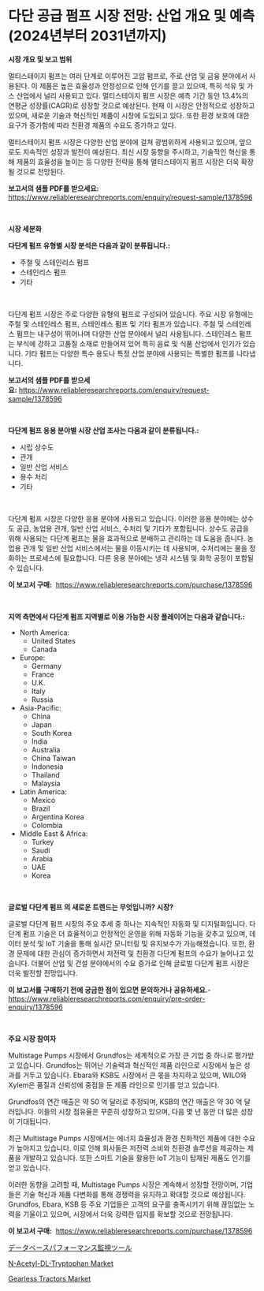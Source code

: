 <p><h1>다단 공급 펌프 시장 전망: 산업 개요 및 예측 (2024년부터 2031년까지)</h1></p><p><strong>시장 개요 및 보고 범위</strong></p>
<p><p>멀티스테이지 펌프는 여러 단계로 이루어진 고압 펌프로, 주로 산업 및 금융 분야에서 사용된다. 이 제품은 높은 효율성과 안정성으로 인해 인기를 끌고 있으며, 특히 석유 및 가스 산업에서 널리 사용되고 있다. 멀티스테이지 펌프 시장은 예측 기간 동안 13.4%의 연평균 성장률(CAGR)로 성장할 것으로 예상된다. 현재 이 시장은 안정적으로 성장하고 있으며, 새로운 기술과 혁신적인 제품이 시장에 도입되고 있다. 또한 환경 보호에 대한 요구가 증가함에 따라 친환경 제품의 수요도 증가하고 있다.</p><p>멀티스테이지 펌프 시장은 다양한 산업 분야에 걸쳐 광범위하게 사용되고 있으며, 앞으로도 지속적인 성장과 발전이 예상된다. 최신 시장 동향을 주시하고, 기술적인 혁신을 통해 제품의 효율성을 높이는 등 다양한 전략을 통해 멀티스테이지 펌프 시장은 더욱 확장될 것으로 전망된다.</p></p>
<p><strong>보고서의 샘플 PDF를 받으세요:</strong> <a href="https://www.reliableresearchreports.com/enquiry/request-sample/1378596">https://www.reliableresearchreports.com/enquiry/request-sample/1378596</a></p>
<p>&nbsp;</p>
<p><strong>시장 세분화</strong></p>
<p><strong>다단계 펌프 유형별 시장 분석은 다음과 같이 분류됩니다.:</strong></p>
<p><ul><li>주철 및 스테인리스 펌프</li><li>스테인리스 펌프</li><li>기타</li></ul></p>
<p>&nbsp;</p>
<p><p>다단계 펌프 시장은 주로 다양한 유형의 펌프로 구성되어 있습니다. 주요 시장 유형에는 주철 및 스테인레스 펌프, 스테인레스 펌프 및 기타 펌프가 있습니다. 주철 및 스테인레스 펌프는 내구성이 뛰어나며 다양한 산업 분야에서 널리 사용됩니다. 스테인레스 펌프는 부식에 강하고 고품질 소재로 만들어져 있어 특히 음료 및 식품 산업에서 인기가 있습니다. 기타 펌프는 다양한 특수 용도나 특정 산업 분야에 사용되는 특별한 펌프를 나타냅니다.</p></p>
<p><strong>보고서의 샘플 PDF를 받으세요:</strong>&nbsp;<a href="https://www.reliableresearchreports.com/enquiry/request-sample/1378596">https://www.reliableresearchreports.com/enquiry/request-sample/1378596</a></p>
<p>&nbsp;</p>
<p><strong> 다단계 펌프 응용 분야별 시장 산업 조사는 다음과 같이 분류됩니다.:</strong></p>
<p><ul><li>시립 상수도</li><li>관개</li><li>일반 산업 서비스</li><li>용수 처리</li><li>기타</li></ul></p>
<p>&nbsp;</p>
<p><p>다단계 펌프 시장은 다양한 응용 분야에 사용되고 있습니다. 이러한 응용 분야에는 상수도 공급, 농업용 관개, 일반 산업 서비스, 수처리 및 기타가 포함됩니다. 상수도 공급을 위해 사용되는 다단계 펌프는 물을 효과적으로 분배하고 관리하는 데 도움을 줍니다. 농업용 관개 및 일반 산업 서비스에서는 물을 이동시키는 데 사용되며, 수처리에는 물을 정화하는 프로세스에 필요합니다. 다른 응용 분야에는 냉각 시스템 및 화학 공정이 포함될 수 있습니다.</p></p>
<p><strong>이 보고서 구매:</strong>&nbsp; <a href="https://www.reliableresearchreports.com/purchase/1378596">https://www.reliableresearchreports.com/purchase/1378596</a></p>
<p>&nbsp;</p>
<p><strong>지역 측면에서 다단계 펌프 지역별로 이용 가능한 시장 플레이어는 다음과 같습니다.:</strong></p>
<p><ul>
    <li>
        North America:
        <ul>
            <li>United States</li>
            <li>Canada</li>
        </ul>
    </li>
    <li>
        Europe:
        <ul>
            <li>Germany</li>
            <li>France</li>
            <li>U.K.</li>
            <li>Italy</li>
            <li>Russia</li>
        </ul>
    </li>
    <li>
        Asia-Pacific:
        <ul>
            <li>China</li>
            <li>Japan</li>
            <li>South Korea</li>
            <li>India</li>
            <li>Australia</li>
            <li>China Taiwan</li>
            <li>Indonesia</li>
            <li>Thailand</li>
            <li>Malaysia</li>
        </ul>
    </li>
    <li>
        Latin America:
        <ul>
            <li>Mexico</li>
            <li>Brazil</li>
            <li>Argentina Korea</li>
            <li>Colombia</li>
        </ul>
    </li>
    <li>
        Middle East & Africa:
        <ul>
            <li>Turkey</li>
            <li>Saudi</li>
            <li>Arabia</li>
            <li>UAE</li>
            <li>Korea</li>
        </ul>
    </li>
    </ul></p>
<p>&nbsp;</p>
<p><strong>글로벌 다단계 펌프 의 새로운 트렌드는 무엇입니까? 시장?</strong></p>
<p><p>글로벌 다단계 펌프 시장의 주요 추세 중 하나는 지속적인 자동화 및 디지털화입니다. 다단계 펌프 기술은 더 효율적이고 안정적인 운영을 위해 자동화 기능을 갖추고 있으며, 데이터 분석 및 IoT 기술을 통해 실시간 모니터링 및 유지보수가 가능해졌습니다. 또한, 환경 문제에 대한 관심이 증가하면서 저전력 및 친환경 다단계 펌프의 수요가 늘어나고 있습니다. 더불어 산업 및 건설 분야에서의 수요 증가로 인해 글로벌 다단계 펌프 시장은 더욱 발전할 전망입니다.</p></p>
<p><strong>이 보고서를 구매하기 전에 궁금한 점이 있으면 문의하거나 공유하세요.</strong>- <a href="https://www.reliableresearchreports.com/enquiry/pre-order-enquiry/1378596">https://www.reliableresearchreports.com/enquiry/pre-order-enquiry/1378596</a></p>
<p>&nbsp;</p>
<p><strong>주요 시장 참여자</strong></p>
<p><p>Multistage Pumps 시장에서 Grundfos는 세계적으로 가장 큰 기업 중 하나로 평가받고 있습니다. Grundfos는 뛰어난 기술력과 혁신적인 제품 라인으로 시장에서 높은 성과를 거두고 있습니다. Ebara와 KSB도 시장에서 큰 몫을 차지하고 있으며, WILO와 Xylem은 품질과 신뢰성에 중점을 둔 제품 라인으로 인기를 얻고 있습니다. </p><p>Grundfos의 연간 매출은 약 50 억 달러로 추정되며, KSB의 연간 매출은 약 30 억 달러입니다. 이들의 시장 점유율은 꾸준히 성장하고 있으며, 다음 몇 년 동안 더 많은 성장이 기대됩니다.</p><p>최근 Multistage Pumps 시장에서는 에너지 효율성과 환경 친화적인 제품에 대한 수요가 높아지고 있습니다. 이로 인해 회사들은 저전력 소비와 친환경 솔루션을 제공하는 제품을 개발하고 있습니다. 또한 스마트 기술을 활용한 IoT 기능이 탑재된 제품도 인기를 얻고 있습니다.</p><p>이러한 동향을 고려할 때, Multistage Pumps 시장은 계속해서 성장할 전망이며, 기업들은 기술 혁신과 제품 다변화를 통해 경쟁력을 유지하고 확대할 것으로 예상됩니다. Grundfos, Ebara, KSB 등 주요 기업들은 고객의 요구를 충족시키기 위해 끊임없는 노력을 기울이고 있으며, 시장에서 더욱 강력한 입지를 확보할 것으로 전망됩니다.</p></p>
<p><strong>이 보고서 구매:</strong>&nbsp;&nbsp;<a href="https://www.reliableresearchreports.com/purchase/1378596">https://www.reliableresearchreports.com/purchase/1378596</a></p>
<p><p><a href="https://medium.com/@melliestracke2023/%E3%83%87%E3%82%B3%E3%83%BC%E3%83%87%E3%82%A3%E3%83%B3%E3%82%B0%E3%83%87%E3%83%BC%E3%82%BF%E3%83%99%E3%83%BC%E3%82%B9%E3%83%91%E3%83%95%E3%82%A9%E3%83%BC%E3%83%9E%E3%83%B3%E3%82%B9%E3%83%A2%E3%83%8B%E3%82%BF%E3%83%AA%E3%83%B3%E3%82%B0%E3%83%84%E3%83%BC%E3%83%AB%E5%B8%82%E5%A0%B4%E3%81%AE%E3%83%A1%E3%83%88%E3%83%AA%E3%83%83%E3%82%AF%E3%82%B9-%E5%B8%82%E5%A0%B4%E3%82%B7%E3%82%A7%E3%82%A2-%E3%83%88%E3%83%AC%E3%83%B3%E3%83%89-%E6%88%90%E9%95%B7%E3%83%91%E3%82%BF%E3%83%BC%E3%83%B3-3b8e746475a8">データベースパフォーマンス監視ツール</a></p><p><a href="https://github.com/Hazelklievgspy6vdcsmu106w/Market-Research-Report-List-1/blob/main/n-acetyl-dl-tryptophan-market.md">N-Acetyl-DL-Tryptophan Market</a></p><p><a href="https://picayune-night-cbd.notion.site/Gearless-Tractors-Market-Size-2024-2031-Global-Industrial-Analysis-Key-Geographical-Regions-Mark-32c505a6547c4f3fa9a36a44f03ecb9e">Gearless Tractors Market</a></p></p>
